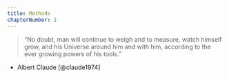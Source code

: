 ```yaml
---
title: Methods
chapterNumber: 1
---
```

> “No doubt, man will continue to weigh and to measure, watch himself grow, and his Universe around him and with him, according to the ever growing powers of his tools.”  
- Albert Claude [@claude1974]

